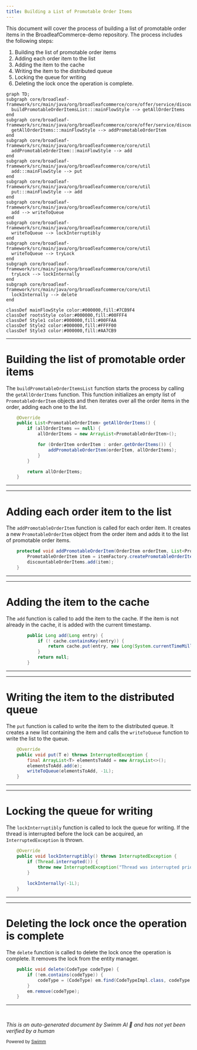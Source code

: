 ```yaml
---
title: Building a List of Promotable Order Items
---
```

This document will cover the process of building a list of promotable order items in the BroadleafCommerce-demo repository. The process includes the following steps:

1. Building the list of promotable order items
2. Adding each order item to the list
3. Adding the item to the cache
4. Writing the item to the distributed queue
5. Locking the queue for writing
6. Deleting the lock once the operation is complete.

```mermaid
graph TD;
subgraph core/broadleaf-framework/src/main/java/org/broadleafcommerce/core/offer/service/discount/domain/PromotableOrderImpl.java
  buildPromotableOrderItemsList:::mainFlowStyle --> getAllOrderItems
end
subgraph core/broadleaf-framework/src/main/java/org/broadleafcommerce/core/offer/service/discount/domain/PromotableOrderImpl.java
  getAllOrderItems:::mainFlowStyle --> addPromotableOrderItem
end
subgraph core/broadleaf-framework/src/main/java/org/broadleafcommerce/core/util
  addPromotableOrderItem:::mainFlowStyle --> add
end
subgraph core/broadleaf-framework/src/main/java/org/broadleafcommerce/core/util
  add:::mainFlowStyle --> put
end
subgraph core/broadleaf-framework/src/main/java/org/broadleafcommerce/core/util
  put:::mainFlowStyle --> add
end
subgraph core/broadleaf-framework/src/main/java/org/broadleafcommerce/core/util
  add --> writeToQueue
end
subgraph core/broadleaf-framework/src/main/java/org/broadleafcommerce/core/util
  writeToQueue --> lockInterruptibly
end
subgraph core/broadleaf-framework/src/main/java/org/broadleafcommerce/core/util
  writeToQueue --> tryLock
end
subgraph core/broadleaf-framework/src/main/java/org/broadleafcommerce/core/util
  tryLock --> lockInternally
end
subgraph core/broadleaf-framework/src/main/java/org/broadleafcommerce/core/util
  lockInternally --> delete
end

classDef mainFlowStyle color:#000000,fill:#7CB9F4
classDef rootsStyle color:#000000,fill:#00FFF4
classDef Style1 color:#000000,fill:#00FFAA
classDef Style2 color:#000000,fill:#FFFF00
classDef Style3 color:#000000,fill:#AA7CB9
```

<SwmSnippet path="/core/broadleaf-framework/src/main/java/org/broadleafcommerce/core/offer/service/discount/domain/PromotableOrderImpl.java" line="89">

---

# Building the list of promotable order items

The `buildPromotableOrderItemsList` function starts the process by calling the `getAllOrderItems` function. This function initializes an empty list of `PromotableOrderItem` objects and then iterates over all the order items in the order, adding each one to the list.

```java
    @Override
    public List<PromotableOrderItem> getAllOrderItems() {
        if (allOrderItems == null) {
            allOrderItems = new ArrayList<PromotableOrderItem>();

            for (OrderItem orderItem : order.getOrderItems()) {
                addPromotableOrderItem(orderItem, allOrderItems);
            }
        }

        return allOrderItems;
    }
```

---

</SwmSnippet>

<SwmSnippet path="/core/broadleaf-framework/src/main/java/org/broadleafcommerce/core/offer/service/discount/domain/PromotableOrderImpl.java" line="153">

---

# Adding each order item to the list

The `addPromotableOrderItem` function is called for each order item. It creates a new `PromotableOrderItem` object from the order item and adds it to the list of promotable order items.

```java
    protected void addPromotableOrderItem(OrderItem orderItem, List<PromotableOrderItem> discountableOrderItems) {
        PromotableOrderItem item = itemFactory.createPromotableOrderItem(orderItem, PromotableOrderImpl.this, includeOrderAndItemAdjustments);
        discountableOrderItems.add(item);
    }
```

---

</SwmSnippet>

<SwmSnippet path="/core/broadleaf-framework/src/main/java/org/broadleafcommerce/core/util/service/ResourcePurgeServiceImpl.java" line="593">

---

# Adding the item to the cache

The `add` function is called to add the item to the cache. If the item is not already in the cache, it is added with the current timestamp.

```java
        public Long add(Long entry) {
            if (! cache.containsKey(entry)) {
                return cache.put(entry, new Long(System.currentTimeMillis()));
            }
            return null;
        }
```

---

</SwmSnippet>

<SwmSnippet path="/core/broadleaf-framework/src/main/java/org/broadleafcommerce/core/util/queue/ZookeeperDistributedQueue.java" line="393">

---

# Writing the item to the distributed queue

The `put` function is called to write the item to the distributed queue. It creates a new list containing the item and calls the `writeToQueue` function to write the list to the queue.

```java
    @Override
    public void put(T e) throws InterruptedException {
        final ArrayList<T> elementsToAdd = new ArrayList<>();
        elementsToAdd.add(e);
        writeToQueue(elementsToAdd, -1L);
    }
```

---

</SwmSnippet>

<SwmSnippet path="/core/broadleaf-framework/src/main/java/org/broadleafcommerce/core/util/lock/ReentrantDistributedZookeeperLock.java" line="335">

---

# Locking the queue for writing

The `lockInterruptibly` function is called to lock the queue for writing. If the thread is interrupted before the lock can be acquired, an `InterruptedException` is thrown.

```java
    @Override
    public void lockInterruptibly() throws InterruptedException {
        if (Thread.interrupted()) {
            throw new InterruptedException("Thread was interrupted prior to trying to acquire the lock.");
        }
        
        lockInternally(-1L);
    }
```

---

</SwmSnippet>

<SwmSnippet path="/core/broadleaf-framework/src/main/java/org/broadleafcommerce/core/util/dao/CodeTypeDaoImpl.java" line="51">

---

# Deleting the lock once the operation is complete

The `delete` function is called to delete the lock once the operation is complete. It removes the lock from the entity manager.

```java
    public void delete(CodeType codeType) {
        if (!em.contains(codeType)) {
            codeType = (CodeType) em.find(CodeTypeImpl.class, codeType.getId());
        }
        em.remove(codeType);
    }
```

---

</SwmSnippet>

&nbsp;

*This is an auto-generated document by Swimm AI 🌊 and has not yet been verified by a human*

<SwmMeta version="3.0.0" repo-id="Z2l0aHViJTNBJTNBQnJvYWRsZWFmQ29tbWVyY2UtZGVtbyUzQSUzQWdpbGFkbmF2b3Q=" repo-name="BroadleafCommerce-demo" doc-type="flows"><sup>Powered by [Swimm](/)</sup></SwmMeta>
